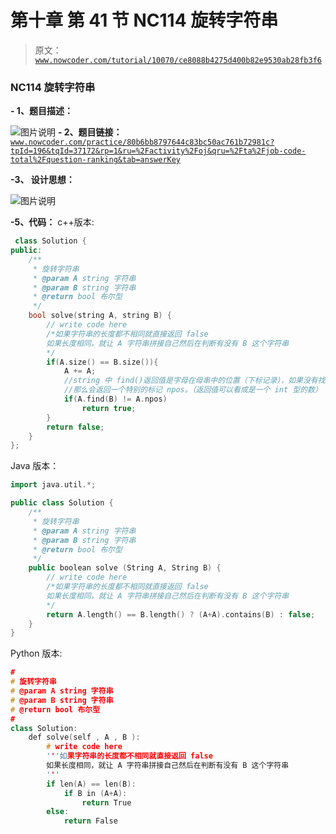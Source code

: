 # 第十章 第 41 节 NC114 旋转字符串

> 原文：[`www.nowcoder.com/tutorial/10070/ce8088b4275d400b82e9530ab28fb3f6`](https://www.nowcoder.com/tutorial/10070/ce8088b4275d400b82e9530ab28fb3f6)

### NC114 旋转字符串

**- 1、题目描述：**

![图片说明](img/65d5cf5d608d26203c31a611fbc7f8ad.png "图片标题")
**- 2、题目链接：**
[`www.nowcoder.com/practice/80b6bb8797644c83bc50ac761b72981c?tpId=196&tqId=37172&rp=1&ru=%2Factivity%2Foj&qru=%2Fta%2Fjob-code-total%2Fquestion-ranking&tab=answerKey`](https://www.nowcoder.com/practice/80b6bb8797644c83bc50ac761b72981c?tpId=196&tqId=37172&rp=1&ru=%2Factivity%2Foj&qru=%2Fta%2Fjob-code-total%2Fquestion-ranking&tab=answerKey)

**-3、 设计思想：**

![图片说明](img/6f2d24db08f56d5a25aae7442257c35d.png "图片标题")

**-5、代码：**
c++版本:

```cpp
 class Solution {
public:
    /**
     * 旋转字符串
     * @param A string 字符串 
     * @param B string 字符串 
     * @return bool 布尔型
     */
    bool solve(string A, string B) {
        // write code here
        /*如果字符串的长度都不相同就直接返回 false
        如果长度相同，就让 A 字符串拼接自己然后在判断有没有 B 这个字符串
        */
        if(A.size() == B.size()){
            A += A;
            //string 中 find()返回值是字母在母串中的位置（下标记录），如果没有找到，
            //那么会返回一个特别的标记 npos。（返回值可以看成是一个 int 型的数）
            if(A.find(B) != A.npos)
                return true;
        }
        return false;
    }
};

```

Java 版本：

```cpp
import java.util.*;

public class Solution {
    /**
     * 旋转字符串
     * @param A string 字符串 
     * @param B string 字符串 
     * @return bool 布尔型
     */
    public boolean solve (String A, String B) {
        // write code here
        /*如果字符串的长度都不相同就直接返回 false
        如果长度相同，就让 A 字符串拼接自己然后在判断有没有 B 这个字符串
        */
        return A.length() == B.length() ? (A+A).contains(B) : false;
    }
}

```

Python 版本:

```cpp
#
# 旋转字符串
# @param A string 字符串 
# @param B string 字符串 
# @return bool 布尔型
#
class Solution:
    def solve(self , A , B ):
        # write code here
        '''如果字符串的长度都不相同就直接返回 false
        如果长度相同，就让 A 字符串拼接自己然后在判断有没有 B 这个字符串
        '''
        if len(A) == len(B):
            if B in (A+A):
                return True
        else:
            return False

```